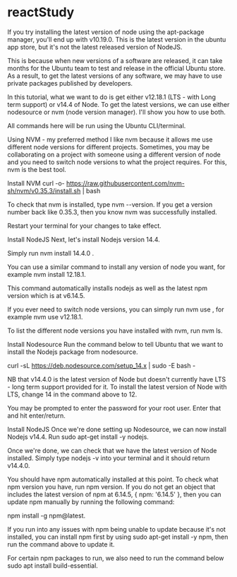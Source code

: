 # reactStudy

If you try installing the latest version of node using the apt-package manager, you'll end up with v10.19.0. This is the latest version in the ubuntu app store, but it's not the latest released version of NodeJS.

This is because when new versions of a software are released, it can take months for the Ubuntu team to test and release in the official Ubuntu store. As a result, to get the latest versions of any software, we may have to use private packages published by developers.

In this tutorial, what we want to do is get either v12.18.1 (LTS - with Long term support) or v14.4 of Node. To get the latest versions, we can use either nodesource or nvm (node version manager). I'll show you how to use both.

All commands here will be run using the Ubuntu CLI/terminal.

Using NVM - my preferred method
I like nvm because it allows me use different node versions for different projects.
Sometimes, you may be collaborating on a project with someone using a different version of node and you need to switch node versions to what the project requires. For this, nvm is the best tool.

Install NVM
curl -o- https://raw.githubusercontent.com/nvm-sh/nvm/v0.35.3/install.sh | bash

To check that nvm is installed, type nvm --version. If you get a version number back like 0.35.3, then you know nvm was successfully installed.

Restart your terminal for your changes to take effect.

Install NodeJS
Next, let's install Nodejs version 14.4.

Simply run nvm install 14.4.0 .

You can use a similar command to install any version of node you want, for example nvm install 12.18.1.

This command automatically installs nodejs as well as the latest npm version which is at  v6.14.5.

If you ever need to switch node versions, you can simply run nvm use <version-number> , for example nvm use v12.18.1.

To list the different node versions you have installed with nvm, run nvm ls.

Install Nodesource
Run the command below to tell Ubuntu that we want to install the Nodejs
package from nodesource.

curl -sL https://deb.nodesource.com/setup_14.x | sudo -E bash -

NB that v14.4.0 is the latest version of Node but doesn't currently have LTS - long term support provided for it. To install the latest version of Node with LTS, change 14 in the command above to 12.

You may be prompted to enter the password for your root user. Enter that and hit enter/return.

Install NodeJS
Once we're done setting up Nodesource, we can now install Nodejs v14.4.
Run sudo apt-get install -y nodejs.

Once we're done, we can check that we have the latest version of Node installed.
Simply type nodejs -v into your terminal and it should return v14.4.0.

You should have npm automatically installed at this point. To check what npm version you have, run npm version. If you do not get an object that includes the latest version of npm at 6.14.5, { npm: '6.14.5' }, then you can update npm manually by running the following command:

npm install -g npm@latest.

If you run into any issues with npm being unable to update because it's not installed, you can install npm first by using sudo apt-get install -y npm, then run the command above to update it.

For certain npm packages to run, we also need to run the command below
sudo apt install build-essential.
